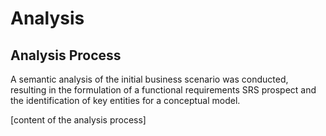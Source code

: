 # Analysis

## Analysis Process

A semantic analysis of the initial business scenario was conducted, resulting in the formulation of a functional requirements SRS prospect and the identification of key entities for a conceptual model.

[content of the analysis process]
